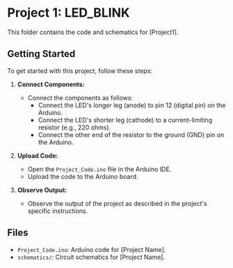 # Project 1: LED_BLINK

This folder contains the code and schematics for [Project1].

## Getting Started

To get started with this project, follow these steps:

1. **Connect Components:**
   - Connect the components as follows:
     - Connect the LED's longer leg (anode) to pin 12 (digital pin) on the Arduino.
     - Connect the LED's shorter leg (cathode) to a current-limiting resistor (e.g., 220 ohms).
     - Connect the other end of the resistor to the ground (GND) pin on the Arduino.

2. **Upload Code:**
   - Open the `Project_Code.ino` file in the Arduino IDE.
   - Upload the code to the Arduino board.

3. **Observe Output:**
   - Observe the output of the project as described in the project's specific instructions.

## Files

- `Project_Code.ino`: Arduino code for [Project Name].
- `schematics/`: Circuit schematics for [Project Name].
